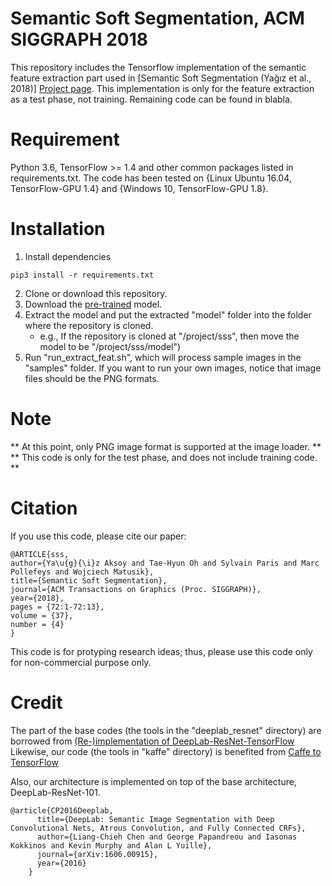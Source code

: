 # Semantic Soft Segmentation, ACM SIGGRAPH 2018

This repository includes the Tensorflow implementation of the semantic feature extraction part used in \[Semantic Soft Segmentation (Yağız et al., 2018)\] [Project page](http://people.inf.ethz.ch/aksoyy/sss/).
This implementation is only for the feature extraction as a test phase, not training.
Remaining code can be found in blabla.


# Requirement
Python 3.6, TensorFlow >= 1.4 and other common packages listed in requirements.txt.
The code has been tested on {Linux Ubuntu 16.04, TensorFlow-GPU 1.4} and {Windows 10, TensorFlow-GPU 1.8}.

# Installation
1. Install dependencies
```
pip3 install -r requirements.txt
```
2. Clone or download this repository.
3. Download the [pre-trained](http://cvg.ethz.ch/research/semantic-soft-segmentation/SSS_model.zip) model.
4. Extract the model and put the extracted "model" folder into the folder where the repository is cloned.
   - e.g., If the repository is cloned at "/project/sss", then move the model to be "/project/sss/model")
5. Run "run_extract_feat.sh", which will process sample images in the "samples" folder. If you want to run your own images, notice that image files should be the PNG formats.


# Note
** At this point, only PNG image format is supported at the image loader. **
** This code is only for the test phase, and does not include training code. **
 

# Citation
If you use this code, please cite our paper:

```
@ARTICLE{sss,
author={Ya\u{g}{\i}z Aksoy and Tae-Hyun Oh and Sylvain Paris and Marc Pollefeys and Wojciech Matusik},
title={Semantic Soft Segmentation},
journal={ACM Transactions on Graphics (Proc. SIGGRAPH)},
year={2018},
pages = {72:1-72:13},
volume = {37},
number = {4}
}
```
This code is for protyping research ideas; thus, please use this code only for non-commercial purpose only.  

# Credit
The part of the base codes (the tools in the "deeplab_resnet" directory) are borrowed from [(Re-)implementation of DeepLab-ResNet-TensorFlow](https://github.com/DrSleep/tensorflow-deeplab-resnet#using-your-dataset)
Likewise, our code (the tools in "kaffe" directory) is benefited from [Caffe to TensorFlow](https://github.com/ethereon/caffe-tensorflow)

Also, our architecture is implemented on top of the base architecture, DeepLab-ResNet-101.

```
@article{CP2016Deeplab,
      title={DeepLab: Semantic Image Segmentation with Deep Convolutional Nets, Atrous Convolution, and Fully Connected CRFs},
      author={Liang-Chieh Chen and George Papandreou and Iasonas Kokkinos and Kevin Murphy and Alan L Yuille},
      journal={arXiv:1606.00915},
      year={2016}
    }
```

